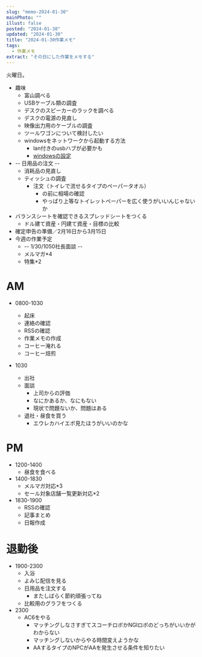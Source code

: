 ```yaml
---
slug: "memo-2024-01-30"
mainPhoto: ""
illust: false
posted: "2024-01-30"
updated: "2024-01-30"
title: "2024-01-30作業メモ"
tags:
  - 作業メモ
extract: "その日にした作業をメモする"
---
```


火曜日。  

- 趣味
  - 富山調べる  
  - USBケーブル類の調査
  - デスクのスピーカーのラックを調べる
  - デスクの電源の見直し
  - 映像出力用のケーブルの調査
  - ツールワゴンについて検討したい
  - windowsをネットワークから起動する方法
    - lan付きのusbハブが必要かも
    - [windowsの設定](https://ascii.jp/elem/000/001/785/1785177/)
- -- 日用品の注文 --
  - 消耗品の見直し
  - ティッシュの調査
    - 注文（トイレで流せるタイプのペーパータオル）
      - の前に相場の確認
      - やっぱり上等なトイレットペーパーを広く使うがいいんじゃないか
- バランスシートを確認できるスプレッドシートをつくる
  - ドル建て資産・円建て資産・目標の比較
- 確定申告の準備／2月16日から3月15日
- 今週の作業予定
  - -- 1/30/1050社長面談 --
  - メルマガ*4
  - 特集*2

# AM

- 0800-1030
  - 起床
  - 連絡の確認
  - RSSの確認
  - 作業メモの作成
  - コーヒー淹れる
  - コーヒー焙煎

- 1030
  - 出社
  - 面談
    - 上司からの評価
    - なにかあるか、なにもない
    - 現状で問題ないか、問題はある
  - 退社・昼食を買う
    - エウレカハイエボ見たほうがいいのかな


# PM

- 1200-1400
  - 昼食を食べる
- 1400-1830
  - メルマガ対応*3
  - セール対象店舗一覧更新対応*2
- 1830-1900
  - RSSの確認
  - 記事まとめ
  - 日報作成


# 退勤後

- 1900-2300
  - 入浴
  - よみじ配信を見る
  - 日用品を注文する
    - またしばらく節約頑張ってね
  - 比較用のグラフをつくる
- 2300
  - AC6をやる
    - マッチングしなさすぎてスコーチロボかNGIロボのどっちがいいかがわからない
    - マッチングしないからやる時間変えようかな
    - AAするタイプのNPCがAAを発生させる条件を知りたい
